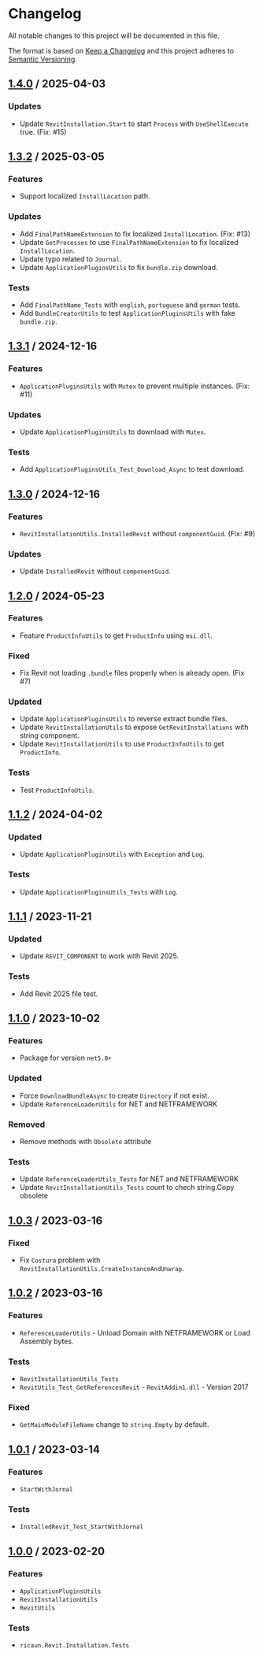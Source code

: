 # Changelog
All notable changes to this project will be documented in this file.

The format is based on [Keep a Changelog](http://keepachangelog.com/en/1.0.0/)
and this project adheres to [Semantic Versioning](http://semver.org/spec/v2.0.0.html).

## [1.4.0] / 2025-04-03
### Updates
- Update `RevitInstallation.Start` to start `Process` with `UseShellExecute` true. (Fix: #15)

## [1.3.2] / 2025-03-05
### Features
- Support localized `InstallLocation` path.
### Updates
- Add `FinalPathNameExtension` to fix localized `InstallLocation`. (Fix: #13)
- Update `GetProcesses` to use `FinalPathNameExtension` to fix localized `InstallLocation`.
- Update typo related to `Journal`.
- Update `ApplicationPluginsUtils` to fix `bundle.zip` download.
### Tests
- Add `FinalPathName_Tests` with `english`, `portuguese` and `german` tests.
- Add `BundleCreatorUtils` to test `ApplicationPluginsUtils` with fake `bundle.zip`.

## [1.3.1] / 2024-12-16
### Features
- `ApplicationPluginsUtils` with `Mutex` to prevent multiple instances. (Fix: #11)
### Updates
- Update `ApplicationPluginsUtils` to download with `Mutex`.
### Tests
- Add `ApplicationPluginsUtils_Test_Download_Async` to test download.

## [1.3.0] / 2024-12-16
### Features
- `RevitInstallationUtils.InstalledRevit` without `componentGuid`. (Fix: #9)
### Updates
- Update `InstalledRevit` without `componentGuid`.

## [1.2.0] / 2024-05-23
### Features
- Feature `ProductInfoUtils` to get `ProductInfo` using `msi.dll`.
### Fixed
- Fix Revit not loading `.bundle` files properly when is already open. (Fix #7)
### Updated
- Update `ApplicationPluginsUtils` to reverse extract bundle files.
- Update `RevitInstallationUtils` to expose `GetRevitInstallations` with string component.
- Update `RevitInstallationUtils` to use `ProductInfoUtils` to get `ProductInfo`.
### Tests
- Test `ProductInfoUtils`.

## [1.1.2] / 2024-04-02
### Updated
- Update `ApplicationPluginsUtils` with `Exception` and `Log`.
### Tests
- Update `ApplicationPluginsUtils_Tests` with `Log`.

## [1.1.1] / 2023-11-21
### Updated
- Update `REVIT_COMPONENT` to work with Revit 2025.
### Tests
- Add Revit 2025 file test.

## [1.1.0] / 2023-10-02
### Features
- Package for version `net5.0+`
### Updated
- Force `DownloadBundleAsync` to create `Directory` if not exist.
- Update `ReferenceLoaderUtils` for NET and NETFRAMEWORK
### Removed
- Remove methods with `Obsolete` attribute
### Tests
- Update `ReferenceLoaderUtils_Tests` for NET and NETFRAMEWORK
- Update `RevitInstallationUtils_Tests` count to chech string.Copy obsolete

## [1.0.3] / 2023-03-16
### Fixed
- Fix `Costura` problem with `RevitInstallationUtils.CreateInstanceAndUnwrap`.

## [1.0.2] / 2023-03-16
### Features
- `ReferenceLoaderUtils` - Unload Domain with NETFRAMEWORK or Load Assembly bytes.
### Tests
- `RevitInstallationUtils_Tests`
- `RevitUtils_Test_GetReferencesRevit` - `RevitAddin1.dll` - Version 2017
### Fixed
- `GetMainModuleFileName` change to `string.Empty` by default.

## [1.0.1] / 2023-03-14
### Features
- `StartWithJornal`
### Tests
- `InstalledRevit_Test_StartWithJornal`

## [1.0.0] / 2023-02-20
### Features
- `ApplicationPluginsUtils`
- `RevitInstallationUtils`
- `RevitUtils`
### Tests
- `ricaun.Revit.Installation.Tests`

[vNext]: ../../compare/1.0.0...HEAD
[1.4.0]: ../../compare/1.3.2...1.4.0
[1.3.2]: ../../compare/1.3.1...1.3.2
[1.3.1]: ../../compare/1.3.0...1.3.1
[1.3.0]: ../../compare/1.2.0...1.3.0
[1.2.0]: ../../compare/1.1.2...1.2.0
[1.1.2]: ../../compare/1.1.1...1.1.2
[1.1.1]: ../../compare/1.1.0...1.1.1
[1.1.0]: ../../compare/1.0.3...1.1.0
[1.0.3]: ../../compare/1.0.2...1.0.3
[1.0.2]: ../../compare/1.0.1...1.0.2
[1.0.1]: ../../compare/1.0.0...1.0.1
[1.0.0]: ../../compare/1.0.0